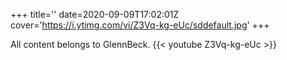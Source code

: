 +++
title=''
date=2020-09-09T17:02:01Z
cover='https://i.ytimg.com/vi/Z3Vq-kg-eUc/sddefault.jpg'
+++

All content belongs to GlennBeck.
{{< youtube Z3Vq-kg-eUc >}}
